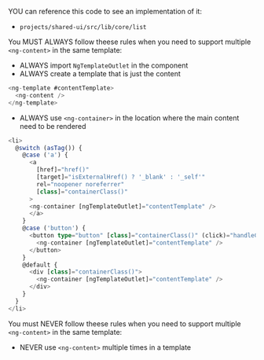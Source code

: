 <!--
Within Angular templates you can only have 1 `<ng-content>` but there are cases where you might want to have it multiple times in the same template. The biggest reason for this is when you have component that can be rendered as different components.
-->

YOU can reference this code to see an implementation of it:
- `projects/shared-ui/src/lib/core/list`

You MUST ALWAYS follow theese rules when you need to support multiple `<ng-content>` in the same template:
- ALWAYS import `NgTemplateOutlet` in the component
- ALWAYS create a template that is just the content
```ts
<ng-template #contentTemplate>
  <ng-content />
</ng-template>
```
- ALWAYS use `<ng-container>` in the location where the main content need to be rendered
```ts
<li>
  @switch (asTag()) {
    @case ('a') {
      <a
        [href]="href()"
        [target]="isExternalHref() ? '_blank' : '_self'"
        rel="noopener noreferrer"
        [class]="containerClass()"
      >
      <ng-container [ngTemplateOutlet]="contentTemplate" />
      </a>
    }
    @case ('button') {
      <button type="button" [class]="containerClass()" (click)="handleClick()">
        <ng-container [ngTemplateOutlet]="contentTemplate" />
      </button>
    }
    @default {
      <div [class]="containerClass()">
        <ng-container [ngTemplateOutlet]="contentTemplate" />
      </div>
    }
  }
</li>
```

You must NEVER follow theese rules when you need to support multiple `<ng-content>` in the same template:
- NEVER use `<ng-content>` multiple times in a template

